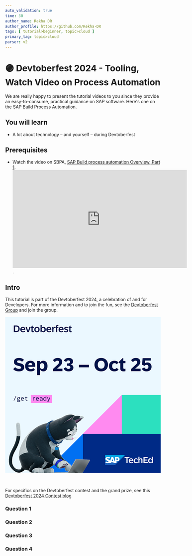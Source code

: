 ```yaml
---
auto_validation: true
time: 30
author_name: Rekha DR
author_profile: https://github.com/Rekha-DR
tags: [ tutorial>beginner, topic>cloud ]
primary_tag: topic>cloud
parser: v2
---
```

 
# 🟣 Devtoberfest 2024 - Tooling, Watch Video on Process Automation
<!-- description --> We are really happy to present the tutorial videos to you since they provide an easy-to-consume, practical guidance on SAP software. Here's one on the SAP Build Process Automation.  
 
## You will learn
- A lot about technology – and yourself – during Devtoberfest

## Prerequisites
- Watch the video on SBPA, [SAP Build process automation Overview, Part 1](https://www.youtube.com/watch?v=1vElTfSxGWM&t=37s).<br><iframe width="560" height="315" src="https://www.youtube.com/watch?v=1vElTfSxGWM&t=37s" frameborder="0" allowfullscreen></iframe>. 


## Intro
This tutorial is part of the Devtoberfest 2024, a celebration of and for Developers. For more information and to join the fun, see the [Devtoberfest Group](https://groups.community.sap.com/t5/devtoberfest/gh-p/Devtoberfest) and join the group.

![Devtoberfest](promo-image-kasimir-square.png) 

&nbsp;

For specifics on the Devtoberfest contest and the grand prize, see this [Devtoberfest 2024 Contest blog](https://community.sap.com/t5/devtoberfest-blog-posts/devtoberfest-2024-contest/ba-p/13781593) 
  



### Question 1 



### Question 2 



### Question 3 



### Question 4 


